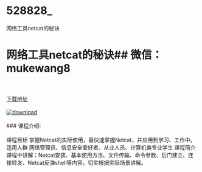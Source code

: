 # 528828_
网络工具netcat的秘诀
# 网络工具netcat的秘诀## 微信：mukewang8
<br/></br>[下载地址](http://www.36tz.cn/article/528828 "下载地址")
<br/></br>[![download](http://36tz.cn/muke_img/2019_11_356-54-300x200.jpg "下载地址")](http://www.36tz.cn/article/528828 "下载地址")
<br/></br>### 课程介绍:<br/></br>课程目标
掌握Netcat的实际使用，最快速掌握Netcat，并应用到学习、工作中。
适用人群
网络管理员、信息安全爱好者、从业人员、计算机类专业学生
课程简介
课程中讲解：Netcat安装、基本使用方法、文件传输、命令参数、后门建立、连接转发、Netcat反弹shell等内容，切实根据实际场景讲解。



